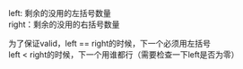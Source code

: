 left: 剩余的没用的左括号数量   
right：剩余的没用的右括号数量    

为了保证valid，left == right的时候，下一个必须用左括号    
left < right的时候，下一个用谁都行（需要检查一下left是否为零）